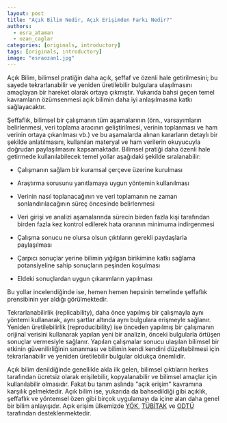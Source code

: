 ```yaml
---
layout: post
title: "Açık Bilim Nedir, Açık Erişimden Farkı Nedir?"
authors:
  - esra_ataman
  - ozan_caglar
categories: [originals, introductory]
tags: [originals, introductory]
image: "esraozan1.jpg"
---
```


Açık Bilim, bilimsel pratiğin daha açık, şeffaf ve özenli hale
getirilmesini; bu sayede tekrarlanabilir ve yeniden üretilebilir
bulgulara ulaşılmasını amaçlayan bir hareket olarak ortaya çıkmıştır.
Yukarıda bahsi geçen temel kavramların özümsenmesi açık bilimin daha iyi
anlaşılmasına katkı sağlayacaktır.

Şeffaflık, bilimsel bir çalışmanın tüm aşamalarının (örn., varsayımların
belirlenmesi, veri toplama aracının geliştirilmesi, verinin toplanması
ve ham verinin ortaya çıkarılması vb.) ve bu aşamalarda alınan
kararların detaylı bir şekilde anlatılmasını, kullanılan materyal ve ham
verilerin okuyucuyla doğrudan paylaşılmasını kapsamaktadır. Bilimsel
pratiği daha özenli hale getirmede kullanılabilecek temel yollar
aşağıdaki şekilde sıralanabilir:

-   Çalışmanın sağlam bir kuramsal çerçeve üzerine kurulması

-   Araştırma sorusunu yanıtlamaya uygun yöntemin kullanılması

-   Verinin nasıl toplanacağının ve veri toplamanın ne zaman sonlandırılacağının süreç öncesinde belirlenmesi

-   Veri girişi ve analizi aşamalarında sürecin birden fazla kişi tarafından birden fazla kez kontrol edilerek hata oranının minimuma indirgenmesi

-   Çalışma sonucu ne olursa olsun çıktıların gerekli paydaşlarla paylaşılması

-   Çarpıcı sonuçlar yerine bilimin yığılgan birikimine katkı sağlama potansiyeline sahip sonuçların peşinden koşulması

-   Eldeki sonuçlardan uygun çıkarımların yapılması

Bu yollar incelendiğinde ise, hemen hemen hepsinin temelinde şeffaflık
prensibinin yer aldığı görülmektedir.

Tekrarlanabilirlik (replicability), daha önce yapılmış bir çalışmayla
aynı yöntemi kullanarak, aynı şartlar altında aynı bulgulara erişmeyle
sağlanır. Yeniden üretilebilirlik (reproducibility) ise önceden yapılmış
bir çalışmanın orijinal verisini kullanarak yapılan yeni bir analizin,
önceki bulgularla örtüşen sonuçlar vermesiyle sağlanır. Yapılan
çalışmalar sonucu ulaşılan bilimsel bir etkinin güvenilirliğinin
sınanması ve bilimin kendi kendini düzeltebilmesi için tekrarlanabilir
ve yeniden üretilebilir bulgular oldukça önemlidir.

Açık bilim denildiğinde genellikle akla ilk gelen, bilimsel çıktıların
herkes tarafından ücretsiz olarak erişilebilir, kopyalanabilir ve
bilimsel amaçlar için kullanılabilir olmasıdır. Fakat bu tanım aslında
"açık erişim" kavramına karşılık gelmektedir. Açık bilim ise, yukarıda
da bahsedildiği gibi açıklık, şeffaflık ve yöntemsel özen gibi birçok
uygulamayı da içine alan daha genel bir bilim anlayışıdır. Açık erişim
ülkemizde
[YÖK](https://acikerisim.yok.gov.tr/acik-erisim),
[TÜBİTAK](https://cabim.ulakbim.gov.tr/ulakbim-acik-erisim-faaliyetleri/)
ve
[ODTÜ](https://lib.metu.edu.tr/tr/acik-erisim-ve-kurumsal-arsiv-birimi-0)
tarafından desteklenmektedir.
